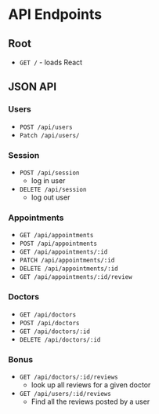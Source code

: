 # API Endpoints

## Root

- `GET /` - loads React

## JSON API

### Users

- `POST /api/users`
- `Patch /api/users/`

### Session

- `POST /api/session`
  - log in user
- `DELETE /api/session`
  - log out user
### Appointments

- `GET /api/appointments`
- `POST /api/appointments`
- `GET /api/appointments/:id`
- `PATCH /api/appointments/:id`
- `DELETE /api/appointments/:id`
- `GET /api/appointments/:id/review`

### Doctors

- `GET /api/doctors`
- `POST /api/doctors`
- `GET /api/doctors/:id`
- `DELETE /api/doctors/:id`


### Bonus

- `GET /api/doctors/:id/reviews`
  - look up all reviews for a given doctor
- `GET /api/users/:id/reviews`
  - Find all the reviews posted by a user
